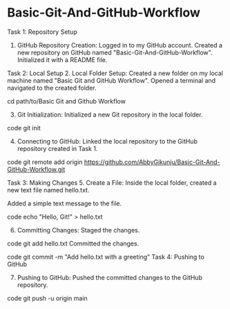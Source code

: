 # Basic-Git-And-GitHub-Workflow

Task 1: Repository Setup
1. GitHub Repository Creation:
Logged in to my GitHub account.
Created a new repository on GitHub named "Basic-Git-And-GitHub-Workflow".
Initialized it with a README file.

Task 2: Local Setup
2. Local Folder Setup:
Created a new folder on my local machine named "Basic Git and GitHub Workflow".
Opened a terminal and navigated to the created folder.

cd path/to/Basic Git and Github Workflow

3. Git Initialization:
Initialized a new Git repository in the local folder.


code
git init

4. Connecting to GitHub:
Linked the local repository to the GitHub repository created in Task 1.

code
git remote add origin https://github.com/AbbyGikunju/Basic-Git-And-GitHub-Workflow.git

Task 3: Making Changes
5. Create a File:
Inside the local folder, created a new text file named hello.txt.

Added a simple text message to the file.

code
echo "Hello, Git!" > hello.txt

6. Committing Changes:
Staged the changes.


code
git add hello.txt
Committed the changes.

code
git commit -m "Add hello.txt with a greeting"
Task 4: Pushing to GitHub

7. Pushing to GitHub:
Pushed the committed changes to the GitHub repository.

code
git push -u origin main
